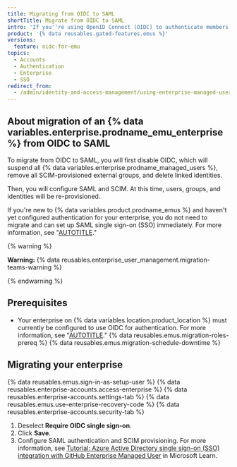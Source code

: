 ```yaml
---
title: Migrating from OIDC to SAML
shortTitle: Migrate from OIDC to SAML
intro: 'If you''re using OpenID Connect (OIDC) to authenticate members in your {% data variables.enterprise.prodname_emu_enterprise %}, you can migrate to SAML SSO.'
product: '{% data reusables.gated-features.emus %}'
versions:
  feature: oidc-for-emu
topics:
  - Accounts
  - Authentication
  - Enterprise
  - SSO
redirect_from:
  - /admin/identity-and-access-management/using-enterprise-managed-users-for-iam/migrating-from-oidc-to-saml
---
```


## About migration of an {% data variables.enterprise.prodname_emu_enterprise %} from OIDC to SAML

To migrate from OIDC to SAML, you will first disable OIDC, which will suspend all {% data variables.enterprise.prodname_managed_users %}, remove all SCIM-provisioned external groups, and delete linked identities.

Then, you will configure SAML and SCIM. At this time, users, groups, and identities will be re-provisioned.

If you're new to {% data variables.product.prodname_emus %} and haven't yet configured authentication for your enterprise, you do not need to migrate and can set up SAML single sign-on (SSO) immediately. For more information, see "[AUTOTITLE](/admin/identity-and-access-management/using-enterprise-managed-users-for-iam/configuring-saml-single-sign-on-for-enterprise-managed-users)."

{% warning %}

**Warning:** {% data reusables.enterprise_user_management.migration-teams-warning %}

{% endwarning %}

## Prerequisites

- Your enterprise on {% data variables.location.product_location %} must currently be configured to use OIDC for authentication. For more information, see "[AUTOTITLE](/admin/identity-and-access-management/using-enterprise-managed-users-for-iam/configuring-oidc-for-enterprise-managed-users)."
{% data reusables.emus.migration-roles-prereq %}
{% data reusables.emus.migration-schedule-downtime %}

## Migrating your enterprise

{% data reusables.emus.sign-in-as-setup-user %}
{% data reusables.enterprise-accounts.access-enterprise %}
{% data reusables.enterprise-accounts.settings-tab %}
{% data reusables.emus.use-enterprise-recovery-code %}
{% data reusables.enterprise-accounts.security-tab %}
1. Deselect **Require OIDC single sign-on**.
1. Click **Save**.
1. Configure SAML authentication and SCIM provisioning. For more information, see [Tutorial: Azure Active Directory single sign-on (SSO) integration with GitHub Enterprise Managed User](https://learn.microsoft.com/en-us/azure/active-directory/saas-apps/github-enterprise-managed-user-tutorial) in Microsoft Learn.
